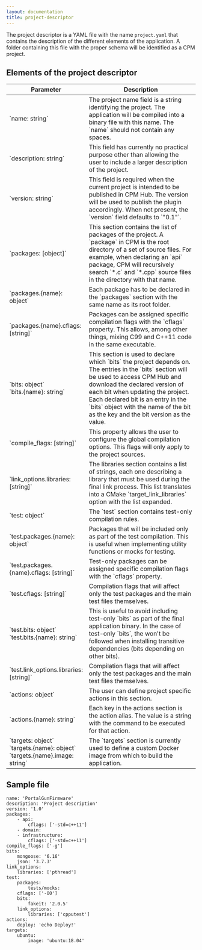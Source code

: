 ```yaml
---
layout: documentation
title: project-descriptor
---
```

The project descriptor is a YAML file with the name `project.yaml` that contains the description of the different elements of the application. A folder containing this file with the proper schema will be identified as a CPM project.

## Elements of the project descriptor

<table>
  <colgroup>
    <col width="35%" />
    <col width="65%" />
  </colgroup>
  <thead>
    <tr>
      <th>Parameter</th>
      <th>Description</th>
    </tr>
  </thead>
  <tbody>

<tr><td markdown="span"> `name: string`</td><td markdown="span"> The project name field is a string identifying the project. The application will be compiled into a binary file with this name. The `name` should not contain any spaces.</td></tr>
<tr><td markdown="span"> `description: string`</td><td markdown="span"> This field has currently no practical purpose other than allowing the user to include a larger description of the project.</td></tr>
<tr><td markdown="span"> `version: string`</td><td markdown="span"> This field is required when the current project is intended to be published in CPM Hub. The version will be used to publish the plugin accordingly. When not present, the `version` field defaults to `"0.1"`.</td></tr>
<tr><td markdown="span"> `packages: [object]`</td><td markdown="span"> This section contains the list of packages of the project. A `package` in CPM is the root directory of a set of source files. For example, when declaring an `api` package, CPM will recursively search `*.c` and `*.cpp` source files in the directory with that name.</td></tr>
<tr><td markdown="span"> `packages.{name}: object`</td><td markdown="span"> Each package has to be declared in the `packages` section with the same name as its root folder.</td></tr>
<tr><td markdown="span"> `packages.{name}.cflags: [string]`</td><td markdown="span"> Packages can be assigned specific compilation flags with the `cflags` property. This allows, among other things, mixing C99 and C++11 code in the same executable.</td></tr>
<tr><td markdown="span"> `bits: object`<br>`bits.{name}: string`</td><td markdown="span"> This section is used to declare which `bits` the project depends on. The entries in the `bits` section will be used to access CPM Hub and download the declared version of each bit when updating the project. Each declared bit is an entry in the `bits` object with the name of the bit as the key and the bit version as the value.</td></tr>
<tr><td markdown="span"> `compile_flags: [string]`</td><td markdown="span"> This property allows the user to configure the global compilation options. This flags will only apply to the project sources.</td></tr>
<tr><td markdown="span"> `link_options.libraries: [string]`</td><td markdown="span"> The libraries section contains a list of strings, each one describing a library that must be used during the final link process. This list translates into a CMake `target_link_libraries` option with the list expanded.</td></tr>
<tr><td markdown="span"> `test: object`</td><td markdown="span"> The `test` section contains test-only compilation rules.</td></tr>
<tr><td markdown="span"> `test.packages.{name}: object`</td><td markdown="span"> Packages that will be included only as part of the test compilation. This is useful when implementing utility functions or mocks for testing.</td></tr>
<tr><td markdown="span"> `test.packages.{name}.cflags: [string]`</td><td markdown="span"> Test-only packages can be assigned specific compilation flags with the `cflags` property.</td></tr>
<tr><td markdown="span"> `test.cflags: [string]`</td><td markdown="span"> Compilation flags that will affect only the test packages and the main test files themselves.</td></tr>
<tr><td markdown="span"> `test.bits: object`<br>`test.bits.{name}: string`</td><td markdown="span"> This is useful to avoid including test-only `bits` as part of the final application binary. In the case of test-only `bits`, the won't be followed when installing transitive dependencies (bits depending on other bits).</td></tr>
<tr><td markdown="span"> `test.link_options.libraries: [string]`</td><td markdown="span"> Compilation flags that will affect only the test packages and the main test files themselves.</td></tr>
<tr><td markdown="span"> `actions: object`</td><td markdown="span"> The user can define project specific actions in this section.</td></tr>
<tr><td markdown="span"> `actions.{name}: string`</td><td markdown="span"> Each key in the actions section is the action alias. The value is a string with the command to be executed for that action.</td></tr>
<tr><td markdown="span"> `targets: object`<br>`targets.{name}: object`<br>`targets.{name}.image: string`</td><td markdown="span"> The `targets` section is currently used to define a custom Docker image from which to build the application.</td></tr>
  </tbody>
</table>


## Sample file

<pre><code class="language-yaml">name: 'PortalGunFirmware'
description: 'Project description'
version: '1.0'
packages:
    - api:
        cflags: ['-std=c++11']
    - domain:
    - infrastructure:
        cflags: ['-std=c++11']
compile_flags: ['-g']
bits:
    mongoose: '6.16'
    json: '3.7.3'
link_options:
    libraries: ['pthread']
test:
    packages:
        tests/mocks:
    cflags: ['-O0']
    bits:
        fakeit: '2.0.5'
    link_options:
        libraries: ['cpputest']
actions:
    deploy: 'echo Deploy!'
targets:
    ubuntu:
        image: 'ubuntu:18.04'
</code></pre>
